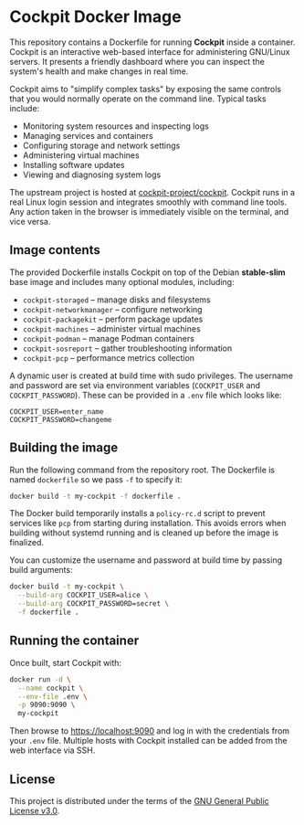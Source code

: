 # Cockpit Docker Image

This repository contains a Dockerfile for running **Cockpit** inside a container. Cockpit is an interactive web-based interface for administering GNU/Linux servers. It presents a friendly dashboard where you can inspect the system's health and make changes in real time.

Cockpit aims to "simplify complex tasks" by exposing the same controls that you would normally operate on the command line. Typical tasks include:

* Monitoring system resources and inspecting logs
* Managing services and containers
* Configuring storage and network settings
* Administering virtual machines
* Installing software updates
* Viewing and diagnosing system logs

The upstream project is hosted at [cockpit-project/cockpit](https://github.com/cockpit-project/cockpit). Cockpit runs in a real Linux login session and integrates smoothly with command line tools. Any action taken in the browser is immediately visible on the terminal, and vice versa.

## Image contents

The provided Dockerfile installs Cockpit on top of the Debian **stable-slim** base image and includes many optional modules, including:

* `cockpit-storaged` – manage disks and filesystems
* `cockpit-networkmanager` – configure networking
* `cockpit-packagekit` – perform package updates
* `cockpit-machines` – administer virtual machines
* `cockpit-podman` – manage Podman containers
* `cockpit-sosreport` – gather troubleshooting information
* `cockpit-pcp` – performance metrics collection

A dynamic user is created at build time with sudo privileges. The username and password are set via environment variables (`COCKPIT_USER` and `COCKPIT_PASSWORD`). These can be provided in a `.env` file which looks like:

```env
COCKPIT_USER=enter_name
COCKPIT_PASSWORD=changeme
```

## Building the image

Run the following command from the repository root. The Dockerfile is named `dockerfile` so we pass `-f` to specify it:

```bash
docker build -t my-cockpit -f dockerfile .
```

The Docker build temporarily installs a `policy-rc.d` script to prevent services
like `pcp` from starting during installation. This avoids errors when building
without systemd running and is cleaned up before the image is finalized.

You can customize the username and password at build time by passing build arguments:

```bash
docker build -t my-cockpit \
  --build-arg COCKPIT_USER=alice \
  --build-arg COCKPIT_PASSWORD=secret \
  -f dockerfile .
```

## Running the container

Once built, start Cockpit with:

```bash
docker run -d \
  --name cockpit \
  --env-file .env \
  -p 9090:9090 \
  my-cockpit
```

Then browse to <https://localhost:9090> and log in with the credentials from your `.env` file. Multiple hosts with Cockpit installed can be added from the web interface via SSH.

## License

This project is distributed under the terms of the [GNU General Public License v3.0](LICENSE).
